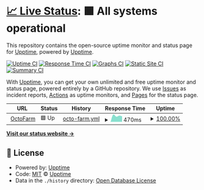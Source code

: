 # [📈 Live Status](https://https://notexpectedyet.github.io): <!--live status--> **🟩 All systems operational**

This repository contains the open-source uptime monitor and status page for [Upptime](https://upptime.js.org), powered by [Upptime](https://github.com/upptime/upptime).

[![Uptime CI](https://github.com/NotExpectedYet/service-monitoring/workflows/Uptime%20CI/badge.svg)](https://github.com/upptime/upptime/actions?query=workflow%3A%22Uptime+CI%22)
[![Response Time CI](https://github.com/NotExpectedYet/service-monitoring/workflows/Response%20Time%20CI/badge.svg)](https://github.com/upptime/upptime/actions?query=workflow%3A%22Response+Time+CI%22)
[![Graphs CI](https://github.com/NotExpectedYet/service-monitoring/workflows/Graphs%20CI/badge.svg)](https://github.com/upptime/upptime/actions?query=workflow%3A%22Graphs+CI%22)
[![Static Site CI](https://github.com/NotExpectedYet/service-monitoring/workflows/Static%20Site%20CI/badge.svg)](https://github.com/upptime/upptime/actions?query=workflow%3A%22Static+Site+CI%22)
[![Summary CI](https://github.com/NotExpectedYet/service-monitoring/workflows/Summary%20CI/badge.svg)](https://github.com/upptime/upptime/actions?query=workflow%3A%22Summary+CI%22)

With [Upptime](https://upptime.js.org), you can get your own unlimited and free uptime monitor and status page, powered entirely by a GitHub repository. We use [Issues](https://github.com/upptime/upptime/issues) as incident reports, [Actions](https://github.com/upptime/upptime/actions) as uptime monitors, and [Pages](https://https://notexpectedyet.github.io) for the status page.

<!--start: status pages-->
<!-- This summary is generated by Upptime (https://github.com/upptime/upptime) -->
<!-- Do not edit this manually, your changes will be overwritten -->
<!-- prettier-ignore -->
| URL | Status | History | Response Time | Uptime |
| --- | ------ | ------- | ------------- | ------ |
| <img alt="" src="https://favicons.githubusercontent.com/octofarm.net" height="13"> [OctoFarm](https://octofarm.net) | 🟩 Up | [octo-farm.yml](https://github.com/NotExpectedYet/service-monitoring/commits/master/history/octo-farm.yml) | <details><summary><img alt="Response time graph" src="./graphs/octo-farm/response-time-week.png" height="20"> 470ms</summary><br><a href="https://NotExpectedYet.github.io/service-monitoring/history/octo-farm"><img alt="Response time 470" src="https://img.shields.io/endpoint?url=https%3A%2F%2Fraw.githubusercontent.com%2FNotExpectedYet%2Fservice-monitoring%2Fmaster%2Fapi%2Focto-farm%2Fresponse-time.json"></a><br><a href="https://NotExpectedYet.github.io/service-monitoring/history/octo-farm"><img alt="24-hour response time 433" src="https://img.shields.io/endpoint?url=https%3A%2F%2Fraw.githubusercontent.com%2FNotExpectedYet%2Fservice-monitoring%2Fmaster%2Fapi%2Focto-farm%2Fresponse-time-day.json"></a><br><a href="https://NotExpectedYet.github.io/service-monitoring/history/octo-farm"><img alt="7-day response time 470" src="https://img.shields.io/endpoint?url=https%3A%2F%2Fraw.githubusercontent.com%2FNotExpectedYet%2Fservice-monitoring%2Fmaster%2Fapi%2Focto-farm%2Fresponse-time-week.json"></a><br><a href="https://NotExpectedYet.github.io/service-monitoring/history/octo-farm"><img alt="30-day response time 470" src="https://img.shields.io/endpoint?url=https%3A%2F%2Fraw.githubusercontent.com%2FNotExpectedYet%2Fservice-monitoring%2Fmaster%2Fapi%2Focto-farm%2Fresponse-time-month.json"></a><br><a href="https://NotExpectedYet.github.io/service-monitoring/history/octo-farm"><img alt="1-year response time 470" src="https://img.shields.io/endpoint?url=https%3A%2F%2Fraw.githubusercontent.com%2FNotExpectedYet%2Fservice-monitoring%2Fmaster%2Fapi%2Focto-farm%2Fresponse-time-year.json"></a></details> | <details><summary><a href="https://NotExpectedYet.github.io/service-monitoring/history/octo-farm">100.00%</a></summary><a href="https://NotExpectedYet.github.io/service-monitoring/history/octo-farm"><img alt="All-time uptime 100.00%" src="https://img.shields.io/endpoint?url=https%3A%2F%2Fraw.githubusercontent.com%2FNotExpectedYet%2Fservice-monitoring%2Fmaster%2Fapi%2Focto-farm%2Fuptime.json"></a><br><a href="https://NotExpectedYet.github.io/service-monitoring/history/octo-farm"><img alt="24-hour uptime 100.00%" src="https://img.shields.io/endpoint?url=https%3A%2F%2Fraw.githubusercontent.com%2FNotExpectedYet%2Fservice-monitoring%2Fmaster%2Fapi%2Focto-farm%2Fuptime-day.json"></a><br><a href="https://NotExpectedYet.github.io/service-monitoring/history/octo-farm"><img alt="7-day uptime 100.00%" src="https://img.shields.io/endpoint?url=https%3A%2F%2Fraw.githubusercontent.com%2FNotExpectedYet%2Fservice-monitoring%2Fmaster%2Fapi%2Focto-farm%2Fuptime-week.json"></a><br><a href="https://NotExpectedYet.github.io/service-monitoring/history/octo-farm"><img alt="30-day uptime 100.00%" src="https://img.shields.io/endpoint?url=https%3A%2F%2Fraw.githubusercontent.com%2FNotExpectedYet%2Fservice-monitoring%2Fmaster%2Fapi%2Focto-farm%2Fuptime-month.json"></a><br><a href="https://NotExpectedYet.github.io/service-monitoring/history/octo-farm"><img alt="1-year uptime 100.00%" src="https://img.shields.io/endpoint?url=https%3A%2F%2Fraw.githubusercontent.com%2FNotExpectedYet%2Fservice-monitoring%2Fmaster%2Fapi%2Focto-farm%2Fuptime-year.json"></a></details>

<!--end: status pages-->

[**Visit our status website →**](https://https://notexpectedyet.github.io)

## 📄 License

- Powered by: [Upptime](https://github.com/upptime/upptime)
- Code: [MIT](./LICENSE) © [Upptime](https://upptime.js.org)
- Data in the `./history` directory: [Open Database License](https://opendatacommons.org/licenses/odbl/1-0/)
